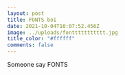 ```yaml
---
layout: post
title: FONTS boi
date: 2021-10-04T10:07:52.456Z
image: ../uploads/fonttttttttttt.jpg
title_color: "#ffffff"
comments: false
---
```

Someone say FONTS